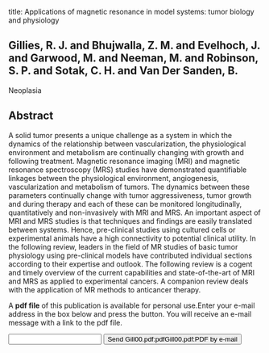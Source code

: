 title: Applications of magnetic resonance in model systems: tumor biology and physiology

## Gillies, R. J. and Bhujwalla, Z. M. and Evelhoch, J. and Garwood, M. and Neeman, M. and Robinson, S. P. and Sotak, C. H. and Van Der Sanden, B.
Neoplasia


## Abstract
A solid tumor presents a unique challenge as a system in which the dynamics of the relationship between vascularization, the physiological environment and metabolism are continually changing with growth and following treatment. Magnetic resonance imaging (MRI) and magnetic resonance spectroscopy (MRS) studies have demonstrated quantifiable linkages between the physiological environment, angiogenesis, vascularization and metabolism of tumors. The dynamics between these parameters continually change with tumor aggressiveness, tumor growth and during therapy and each of these can be monitored longitudinally, quantitatively and non-invasively with MRI and MRS. An important aspect of MRI and MRS studies is that techniques and findings are easily translated between systems. Hence, pre-clinical studies using cultured cells or experimental animals have a high connectivity to potential clinical utility. In the following review, leaders in the field of MR studies of basic tumor physiology using pre-clinical models have contributed individual sections according to their expertise and outlook. The following review is a cogent and timely overview of the current capabilities and state-of-the-art of MRI and MRS as applied to experimental cancers. A companion review deals with the application of MR methods to anticancer therapy.

A <b>pdf file</b> of this publication is available for personal use.Enter your e-mail address in the box below and press the button. You will receive an e-mail message with a link to the pdf file.
<form action="sender.php">  <input type="text" name="email">  <input type="submit" value="Send Gill00.pdf:pdfGill00.pdf:PDF by e-mail"></form>